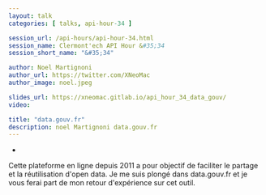 ```yaml
---
layout: talk
categories: [ talks, api-hour-34 ]

session_url: /api-hours/api-hour-34.html
session_name: Clermont'ech API Hour &#35;34
session_short_name: "&#35;34"

author: Noel Martignoni
author_url: https://twitter.com/XNeoMac
author_image: noel.jpeg

slides_url: https://xneomac.gitlab.io/api_hour_34_data_gouv/
video: 

title: "data.gouv.fr"
description: noel Martignoni data.gouv.fr
---
```

-

Cette plateforme en ligne depuis 2011 a pour objectif de faciliter le partage et la réutilisation d'open data.
Je me suis plongé dans data.gouv.fr et je vous ferai part de mon retour d'expérience sur cet outil.
